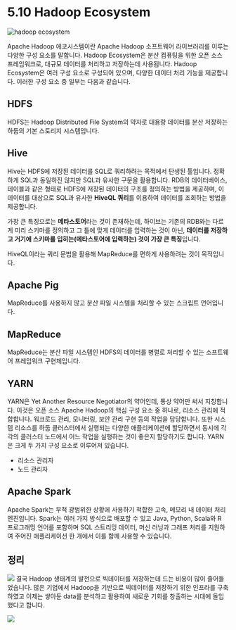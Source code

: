 # 5.10 Hadoop Ecosystem
![hadoop ecosystem](images/2.2_hadoop_ecosystem.png)

Apache Hadoop 에코시스템이란 Apache Hadoop 소프트웨어 라이브러리를 이루는 다양한 구성 요소를 말합니다. Hadoop Ecosystem은 분산 컴퓨팅을 위한 오픈 소스 프레임워크로, 대규모 데이터를 처리하고 저장하는데 사용됩니다. Hadoop Ecosystem은 여러 구성 요소로 구성되어 있으며, 다양한 데이터 처리 기능을 제공합니다. 이러한 구성 요소 중 일부는 다음과 같습니다.

## HDFS

HDFS는 Hadoop Distributed File System의 약자로 대용량 데이터를 분산 저장하는 하둡의 기본 스토리지 시스템입니다.

## Hive

Hive는 HDFS에 저장된 데이터를 SQL로 쿼리하려는 목적에서 탄생된 툴입니다. 정확하게 SQL과 동일하진 않지만 SQL과 유사한 구문을 활용합니다. RDB의 데이터베이스, 테이블과 같은 형태로 HDFS에 저장된 데이터의 구조를 정의하는 방법을 제공하며, 이 데이터를 대상으로 SQL과 유사한 **HiveQL 쿼리**를 이용하여 데이터를 조회하는 방법을 제공합니다. 

가장 큰 특징으로는 **메타스토어**라는 것이 존재하는데, 하이브는 기존의 RDB와는 다르게 미리 스키마를 정의하고 그 틀에 맞게 데이터를 입력하는 것이 아닌, **데이터를 저장하고 거기에 스키마를 입히는(메타스토어에 입력하는) 것이 가장 큰 특징**입니다.

HiveQL이라는 쿼리 문법을 활용해 MapReduce를 편하게 사용하려는 것이 목적입니다.

## Apache Pig

MapReduce를 사용하지 않고 분산 파일 시스템을 처리할 수 있는 스크립트 언어입니다.

## MapReduce

MapReduce는 분산 파일 시스템인 HDFS의 데이터를 병렬로 처리할 수 있는 소프트웨어 프레임워크 구현체입니다. 

## YARN

YARN은 Yet Another Resource Negotiator의 약어인데, 통상 약어만 써서 지칭합니다. 이것은 오픈 소스 Apache Hadoop의 핵심 구성 요소 중 하나로, 리소스 관리에 적합합니다. 워크로드 관리, 모니터링, 보안 관리 구현 등의 작업을 담당합니다. 또한 시스템 리소스를 하둡 클러스터에서 실행되는 다양한 애플리케이션에 할당하면서 동시에 각각의 클러스터 노드에서 어느 작업을 실행하는 것이 좋은지 할당하기도 합니다. YARN은 크게 두 가지 구성 요소로 이루어져 있습니다.

- 리소스 관리자
- 노드 관리자

## Apache Spark

Apache Spark는 무척 광범위한 상황에 사용하기 적합한 고속, 메모리 내 데이터 처리 엔진입니다. Spark는 여러 가지 방식으로 배포할 수 있고 Java, Python, Scala와 R 프로그래밍 언어를 포함하며 SQL 스트리밍 데이터, 머신 러닝과 그래프 처리를 지원하여 주어진 애플리케이션 한 개에서 이를 함께 사용할 수 있습니다.

## 정리
![](images/2.2_hadoop_2.png)
결국 Hadoop 생태계의 발전으로 빅데이터를 저장하는데 드는 비용이 많이 줄어들었습니다. 많은 기업에서 Hadoop을 기반으로 빅데이터를 저장하기 위한 인프라를 구축하였고 이제는 쌓아둔 data를 분석하고 활용하여 새로운 기회를 창출하는 시대에 돌입했다고 합니다. 

![](images/2.2_de.png)


<script src="https://utteranc.es/client.js"
        repo="ehddnr301/data-engineering-for-everybody"
        issue-term="pathname"
        label="comments"
        theme="preferred-color-scheme"
        crossorigin="anonymous"
        async>
</script>